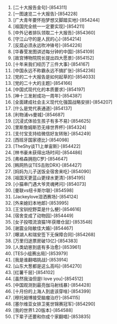 
1. [二十大报告金句]-[854311]
1. [一图速览二十大报告]-[854228]
1. [广大青年要怀抱梦想又脚踏实地]-[854244]
1. [祖国完全统一一定要实现]-[854211]
1. [中外记者排队领取二十大报告]-[854360]
1. [守江山守的是人民的心]-[854214]
1. [反腐必须永远吹冲锋号]-[854226]
1. [华春莹发图讲述每分钟的中国]-[854109]
1. [故宫博物院院长提出四大愿景]-[854152]
1. [十年来我们经历了三件大事]-[854167]
1. [中国永远不称霸永远不搞扩张]-[854236]
1. [党的二十大报告是如何起草的]-[854033]
1. [党的二十大的主题]-[854166]
1. [中国式现代化的本质要求]-[854197]
1. [神十三发射成功一周年]-[854387]
1. [全面建成社会主义现代化强国战略安排]-[854207]
1. [什么是党代表通道]-[854137]
1. [利物浦vs曼城]-[854687]
1. [沉浸式体验生孩子有多不易]-[854625]
1. [里斯詹姆斯恐无缘世界杯]-[854324]
1. [支付宝支持给微信好友转账]-[854249]
1. [西班牙国家德比]-[854098]
1. [TheShy谈T1上单宙斯]-[854422]
1. [林书豪未获得出场时间]-[854486]
1. [弗格森拥抱C罗]-[854647]
1. [韩网热议TES击败DRX]-[854427]
1. [妈妈为儿子送饭全宿舍来吃]-[854090]
1. [祖国天更蓝山更绿水更清]-[854195]
1. [小猫串门遇大爷灵魂拷问]-[854073]
1. [曼联vs纽卡斯尔联]-[854598]
1. [Jackeylove泪洒赛场]-[854124]
1. [外来媳妇本地郎]-[853995]
1. [王宝钏挖野菜是什么梗]-[854616]
1. [宿舍变成了动物园]-[854449]
1. [女子投喂流浪猫1年获赠仓鼠]-[853548]
1. [谢震业陆敏佳大婚]-[854467]
1. [曝湖人和瑞安签下无保障合同]-[854268]
1. [万里归途票房破13亿]-[854383]
1. [人类幼崽到底有多治愈]-[853961]
1. [TES小组赛出局]-[853979]
1. [我是谁翻唱挑战]-[853914]
1. [山东大葱都是这么高吗]-[854270]
1. [红薯千层]-[854102]
1. [虽然我油但是I love you]-[854512]
1. [中国观测到最亮伽马射线暴]-[854428]
1. [十月份的上海人到底该穿啥]-[854399]
1. [穆托姆博接受脑瘤治疗]-[854115]
1. [塞尔维亚女排卫冕世锦赛冠军]-[854290]
1. [我的世界1.20版本]-[854588]
1. [下辈子还要和你成个家翻唱]-[853835]